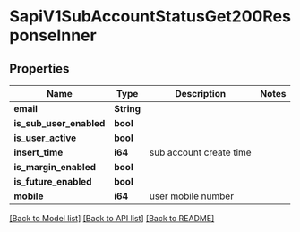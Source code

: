 # SapiV1SubAccountStatusGet200ResponseInner

## Properties

Name | Type | Description | Notes
------------ | ------------- | ------------- | -------------
**email** | **String** |  | 
**is_sub_user_enabled** | **bool** |  | 
**is_user_active** | **bool** |  | 
**insert_time** | **i64** | sub account create time | 
**is_margin_enabled** | **bool** |  | 
**is_future_enabled** | **bool** |  | 
**mobile** | **i64** | user mobile number | 

[[Back to Model list]](../README.md#documentation-for-models) [[Back to API list]](../README.md#documentation-for-api-endpoints) [[Back to README]](../README.md)


